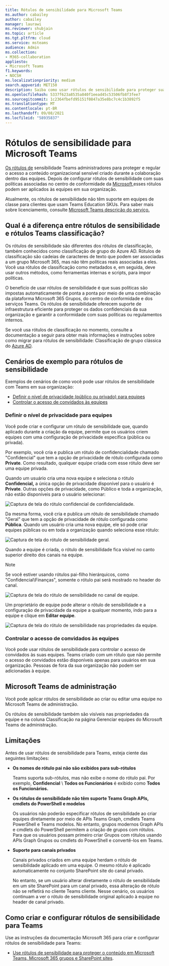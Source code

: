 ```yaml
---
title: Rótulos de sensibilidade para Microsoft Teams
ms.author: cabailey
author: cabailey
manager: laurawi
ms.reviewer: shubjain
ms.topic: article
ms.tgt.pltfrm: cloud
ms.service: msteams
audience: Admin
ms.collection:
- M365-collaboration
appliesto:
- Microsoft Teams
f1.keywords:
- NOCSH
ms.localizationpriority: medium
search.appverid: MET150
description: Saiba como usar rótulos de sensibilidade para proteger suas equipes Microsoft Teams.
ms.openlocfilehash: 5337f623a8535a840f1eead45c53506fb8f3fee7
ms.sourcegitcommit: 1c2364fbefd95151f0847a35e8bc7c4c1b3892f5
ms.translationtype: MT
ms.contentlocale: pt-BR
ms.lasthandoff: 09/08/2021
ms.locfileid: "58935837"
---
```

# <a name="sensitivity-labels-for-microsoft-teams"></a>Rótulos de sensibilidade para Microsoft Teams

[Os rótulos de](/microsoft-365/compliance/sensitivity-labels) sensibilidade Teams administradores para proteger e regular o acesso a conteúdo organizacional sensível criado durante a colaboração dentro das equipes. Depois de configurar rótulos de sensibilidade com suas políticas associadas no centro de conformidade da [Microsoft,](/microsoft-365/compliance/go-to-the-securitycompliance-center)esses rótulos podem ser aplicados às equipes em sua organização.

Atualmente, os rótulos de sensibilidade não têm suporte em equipes de classe para clientes que usam Teams Education SKUs. Para saber mais sobre licenciamento, consulte [Microsoft Teams descrição do serviço.](/office365/servicedescriptions/teams-service-description)

## <a name="whats-the-difference-between-sensitivity-labels-and-teams-classification-labels"></a>Qual é a diferença entre rótulos de sensibilidade e rótulos Teams classificação?

Os rótulos de sensibilidade são diferentes dos rótulos de classificação, também conhecidos como classificação de grupo do Azure AD. Rótulos de classificação são cadeias de caracteres de texto que podem ser associadas a um grupo Microsoft 365, mas não têm políticas reais associadas a eles. Você usa rótulos de classificação como metadados e, em seguida, deve usar outros métodos, como ferramentas internas e scripts, para impor políticas.

O benefício de usar rótulos de sensibilidade é que suas políticas são impostas automaticamente de ponta a ponta por meio de uma combinação da plataforma Microsoft 365 Grupos, do centro de conformidade e dos serviços Teams. Os rótulos de sensibilidade oferecem suporte de infraestrutura eficiente para proteger os dados confidenciais da sua organização e garantir a conformidade com suas políticas ou regulamentos internos.

Se você usa rótulos de classificação no momento, consulte a documentação a seguir para obter mais informações e instruções sobre como migrar para rótulos de sensibilidade: Classificação de grupo clássica do [Azure AD](/microsoft-365/compliance/sensitivity-labels-teams-groups-sites#classic-azure-ad-group-classification).

## <a name="example-scenarios-for-sensitivity-labels"></a>Cenários de exemplo para rótulos de sensibilidade

Exemplos de cenários de como você pode usar rótulos de sensibilidade com Teams em sua organização:

- [Definir o nível de privacidade (público ou privado) para equipes](#set-the-privacy-level-for-teams)
- [Controlar o acesso de convidados às equipes](#control-guest-access-to-teams)

### <a name="set-the-privacy-level-for-teams"></a>Definir o nível de privacidade para equipes

Você pode criar e configurar um rótulo de sensibilidade que, quando aplicado durante a criação da equipe, permite que os usuários criem equipes com uma configuração de privacidade específica (pública ou privada).

Por exemplo, você cria e publica um rótulo de confidencialidade chamado "Confidencial" que tem a opção de privacidade de rótulo configurada como **Private**. Como resultado, qualquer equipe criada com esse rótulo deve ser uma equipe privada. 

Quando um usuário cria uma nova equipe e seleciona o rótulo **Confidencial,** a única opção de privacidade disponível para o usuário é **Private**. Outras opções de privacidade, como Público e toda a organização, não estão disponíveis para o usuário selecionar:

![Captura de tela do rótulo confidencial de confidencialidade.](media/sensitivity-labels-confidential-example.png)

Da mesma forma, você cria e publica um rótulo de sensibilidade chamado "Geral" que tem a opção de privacidade de rótulo configurada como **Pública**. Quando um usuário cria uma nova equipe, ele só pode criar equipes públicas ou em toda a organização quando seleciona esse rótulo:

![Captura de tela do rótulo de sensibilidade geral.](media/sensitivity-labels-general-example.png)

Quando a equipe é criada, o rótulo de sensibilidade fica visível no canto superior direito dos canais na equipe. 

> [!NOTE]
> Se você estiver usando rótulos pai-filho hierárquicos, como "Confidencial\Finanças", somente o rótulo pai será mostrado no header do canal.

![Captura de tela do rótulo de sensibilidade no canal de equipe.](media/sensitivity-labels-channel.png)

Um proprietário de equipe pode alterar o rótulo de sensibilidade e a configuração de privacidade da equipe a qualquer momento, indo para a equipe e clique em **Editar equipe**.

![Captura de tela do rótulo de sensibilidade nas propriedades da equipe.](media/sensitivity-labels-edit-team.png)

### <a name="control-guest-access-to-teams"></a>Controlar o acesso de convidados às equipes

Você pode usar rótulos de sensibilidade para controlar o acesso de convidados às suas equipes. Teams criado com um rótulo que não permite o acesso de convidados estão disponíveis apenas para usuários em sua organização. Pessoas de fora da sua organização não podem ser adicionadas à equipe.

## <a name="microsoft-teams-admin-center"></a>Microsoft Teams de administração

Você pode aplicar rótulos de sensibilidade ao criar ou editar uma equipe no Microsoft Teams de administração. 

Os rótulos de sensibilidade também são  visíveis  nas propriedades da equipe e na coluna Classificação na página Gerenciar equipes do Microsoft Teams de administração.

## <a name="limitations"></a>Limitações

Antes de usar rótulos de sensibilidade para Teams, esteja ciente das seguintes limitações:

- **Os nomes de rótulo pai não são exibidos para sub-rótulos**
    
    Teams suporta sub-rótulos, mas não exibe o nome do rótulo pai. Por exemplo, **Confidencial** \\ **Todos os Funcionários** é exibido como **Todos os Funcionários.**

- **Os rótulos de sensibilidade não têm suporte Teams Graph APIs, cmdlets do PowerShell e modelos**
    
    Os usuários não poderão especificar rótulos de sensibilidade ao criar equipes diretamente por meio de APIs Teams Graph, cmdlets Teams PowerShell e Teams modelos. No entanto, grupos modernos Graph APIs e cmdlets do PowerShell permitem a criação de grupos com rótulos. Para que os usuários possam primeiro criar Grupos com rótulos usando APIs Graph Grupos ou cmdlets do PowerShell e convertê-los em Teams.

- **Suporte para canais privados**
    
    Canais privados criados em uma equipe herdam o rótulo de sensibilidade aplicado em uma equipe. O mesmo rótulo é aplicado automaticamente no conjunto SharePoint site do canal privado.
    
    No entanto, se um usuário alterar diretamente o rótulo de sensibilidade em um site SharePoint para um canal privado, essa alteração de rótulo não se refletirá no cliente Teams cliente. Nesse cenário, os usuários continuam a ver o rótulo de sensibilidade original aplicado à equipe no header de canal privado.

## <a name="how-to-create-and-configure-sensitivity-labels-for-teams"></a>Como criar e configurar rótulos de sensibilidade para Teams

Use as instruções da documentação Microsoft 365 para criar e configurar rótulos de sensibilidade para Teams: 

- [Use rótulos de sensibilidade para proteger o conteúdo em Microsoft Teams, Microsoft 365 grupos e SharePoint sites](/microsoft-365/compliance/sensitivity-labels-teams-groups-sites).
